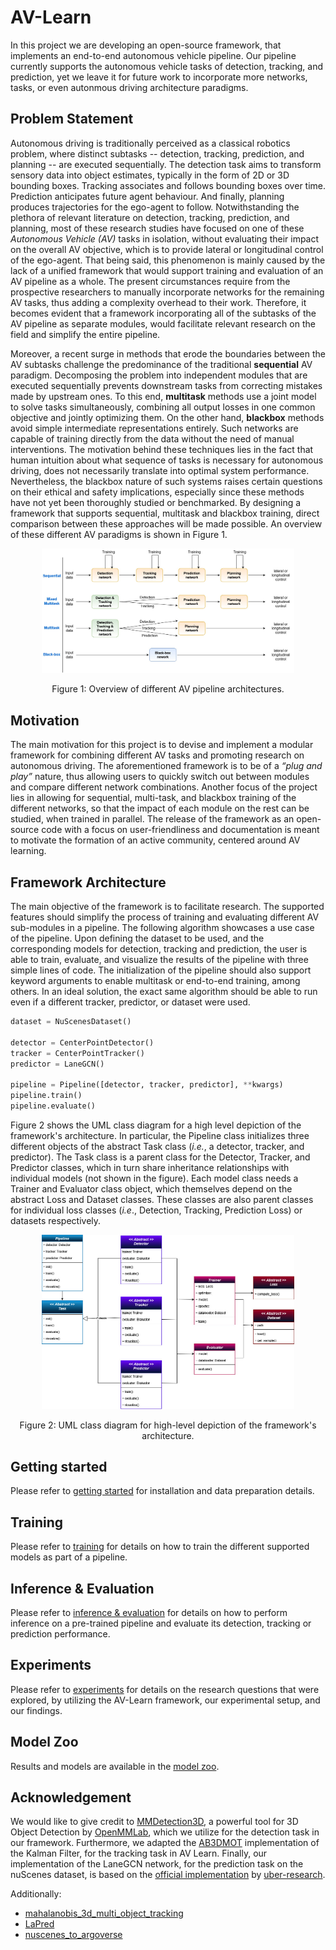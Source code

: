 # AV-Learn
In this project we are developing an open-source framework, that implements an end-to-end autonomous vehicle pipeline. Our pipeline currently supports the autonomous vehicle tasks of detection, tracking, and prediction, yet we leave it for future work to incorporate more networks, tasks, or even autonmous driving architecture paradigms.

## Problem Statement
Autonomous driving is traditionally perceived as a classical robotics problem, where distinct subtasks -- detection, tracking, prediction, and planning -- are executed sequentially. The detection task aims to transform sensory data into object estimates, typically in the form of 2D or 3D bounding boxes. Tracking associates and follows bounding boxes over time. Prediction anticipates future agent behaviour. And finally, planning produces trajectories for the ego-agent to follow. Notwithstanding the plethora of relevant literature on detection, tracking, prediction, and planning, most of these research studies have focused on one of these *Autonomous Vehicle (AV)* tasks in isolation, without evaluating their impact on the overall AV objective, which is to provide lateral or longitudinal control of the ego-agent. That being said, this phenomenon is mainly caused by the lack of a unified framework that would support training and evaluation of an AV pipeline as a whole. The present circumstances require from the prospective researchers to manually incorporate networks for the remaining AV tasks, thus adding a complexity overhead to their work. Therefore, it becomes evident that a framework incorporating all of the subtasks of the AV pipeline as separate modules, would facilitate relevant research on the field and simplify the entire pipeline.

Moreover, a recent surge in methods that erode the boundaries between the AV subtasks challenge the predominance of the traditional **sequential** AV paradigm. Decomposing the problem into independent modules that are executed sequentially prevents downstream tasks from correcting mistakes made by upstream ones. To this end, **multitask** methods use a joint model to solve tasks simultaneously, combining all output losses in one common objective and jointly optimizing them. On the other hand, **blackbox** methods avoid simple intermediate representations entirely. Such networks are capable of training directly from the data without the need of manual interventions. The motivation behind these techniques lies in the fact that human intuition about what sequence of tasks is necessary for autonomous driving, does not necessarily translate into optimal system performance. Nevertheless, the blackbox nature of such systems raises certain questions on their ethical and safety implications, especially since these methods have not yet been thoroughly studied or benchmarked. By designing a framework that supports sequential, multitask and blackbox training, direct comparison between these approaches will be made possible. An overview of these different AV paradigms is shown in Figure 1.


<p align="center">
<img src="docs\resources\pipeline_architectures.jpg" width="80%" alt="pipeline architectures overview">
</p>
<p align="center">Figure 1: Overview of different AV pipeline architectures.</p>


## Motivation
The main motivation for this project is to devise and implement a modular framework for combining different AV tasks and promoting research on autonomous driving. The aforementioned framework is to be of a *“plug and play”* nature, thus allowing users to quickly switch out between modules and compare different network combinations. Another focus of the project lies in allowing for sequential, multi-task, and blackbox training of the different networks, so that the impact of each module on the rest can be studied, when trained in parallel. The release of the framework as an open-source code with a focus on user-friendliness and documentation is meant to motivate the formation of an active community, centered around AV learning.

## Framework Architecture
<Replace with actual code instead of pseudocode>
The main objective of the framework is to facilitate research. The supported features should simplify the process of training and evaluating different AV sub-modules in a pipeline. The following algorithm showcases a use case of the pipeline. Upon defining the dataset to be used, and the corresponding models for detection, tracking and prediction, the user is able to train, evaluate, and visualize the results of the pipeline with three simple lines of code.  The initialization of the pipeline should also support keyword arguments to enable multitask or end-to-end training, among others. In an ideal solution, the exact same algorithm should be able to run even if a different tracker, predictor, or dataset were used. 

```python
dataset = NuScenesDataset()

detector = CenterPointDetector()
tracker = CenterPointTracker()
predictor = LaneGCN()

pipeline = Pipeline([detector, tracker, predictor], **kwargs)
pipeline.train()
pipeline.evaluate()
```

Figure 2 shows the UML class diagram for a high level depiction of the framework's architecture. In particular, the Pipeline class initializes three different objects of the abstract Task class (*i.e.*, a detector, tracker, and predictor). The Task class is a parent class for the Detector, Tracker, and Predictor classes, which in turn share inheritance relationships with individual models (not shown in the figure). Each model class needs a Trainer and Evaluator class object, which themselves depend on the abstract Loss and Dataset classes. These classes are also parent classes for individual loss classes (*i.e*., Detection, Tracking, Prediction Loss) or datasets respectively.

<p align="center">
    <img src="docs\resources\Class_Diagram.jpg" width="80%" alt="UML class diagram">
</p>
<p align="center">Figure 2: UML class diagram for high-level depiction of the framework's architecture.</p>


## Getting started
Please refer to [getting started](docs/getting_started.md) for installation and data preparation details.

## Training
Please refer to [training](docs/training.md) for details on how to train the different supported models as part of a pipeline.

## Inference & Evaluation
Please refer to [inference & evaluation](docs/inference.md) for details on how to perform inference on a pre-trained pipeline and evaluate its detection, tracking or prediction performance.

## Experiments
Please refer to [experiments](docs/experiments.md) for details on the research questions that were explored, by utilizing the AV-Learn framework, our experimental setup, and our findings.

## Model Zoo
Results and models are available in the [model zoo](docs/model_zoo.md).

## Acknowledgement
We would like to give credit to [MMDetection3D](https://github.com/open-mmlab/mmdetection3d), a powerful tool for 3D Object Detection by [
OpenMMLab](https://github.com/open-mmlab), which we utilize for the detection task in our framework. Furthermore, we adapted the [AB3DMOT](https://github.com/xinshuoweng/AB3DMOT) implementation of the Kalman Filter, for the tracking task in AV Learn. Finally, our implementation of the LaneGCN network, for the prediction task on the nuScenes dataset, is based on the [official implementation](https://github.com/uber-research/LaneGCN) by [uber-research](https://github.com/uber-research).

Additionally:
- [mahalanobis_3d_multi_object_tracking](https://github.com/eddyhkchiu/mahalanobis_3d_multi_object_tracking)
- [LaPred](https://github.com/bdokim/LaPred)
- [nuscenes_to_argoverse](https://github.com/bhavya01/nuscenes_to_argoverse)
